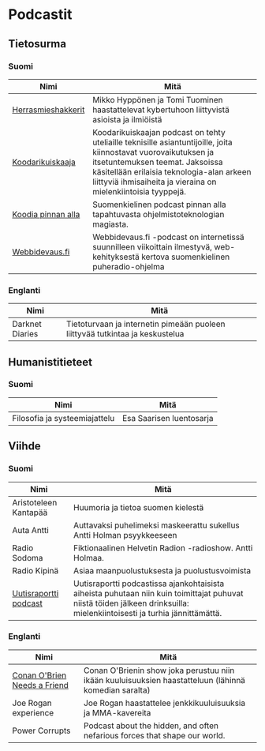 # Podcastit

## Tietosurma

### Suomi

| Nimi  | Mitä |
|---|---|
| [Herrasmieshakkerit][Herrasmieshakkerit] | Mikko Hyppönen ja Tomi Tuominen haastattelevat kybertuhoon liittyvistä asioista ja ilmiöistä |
| [Koodarikuiskaaja][Koodarikuiskaaja] | Koodarikuiskaajan podcast on tehty uteliaille teknisille asiantuntijoille, joita kiinnostavat vuorovaikutuksen ja itsetuntemuksen teemat. Jaksoissa käsitellään erilaisia teknologia-alan arkeen liittyviä ihmisaiheita ja vieraina on mielenkiintoisia tyyppejä. |
| [Koodia pinnan alla][KPA] | Suomenkielinen podcast pinnan alla tapahtuvasta ohjelmistoteknologian magiasta. |
| [Webbidevaus.fi][Webbidevaus.fi] | Webbidevaus.fi -podcast on internetissä suunnilleen viikoittain ilmestyvä, web-kehityksestä kertova suomenkielinen puheradio-ohjelma |

[Herrasmieshakkerit]: https://www.f-secure.com/fi/business/podcasts/herrasmieshakkerit
[Koodarikuiskaaja]: https://koodarikuiskaaja.fi/podcast/
[KPA]: https://koodiapinnanalla.fi/
[Webbidevaus.fi]: https://webbidevaus.fi
### Englanti

| Nimi  | Mitä |
|---|---|
| Darknet Diaries  | Tietoturvaan ja internetin pimeään puoleen liittyvää tutkintaa ja keskustelua |

## Humanistitieteet

### Suomi

| Nimi  | Mitä |
|---|---|
| Filosofia ja systeemiajattelu  | Esa Saarisen luentosarja |

## Viihde

### Suomi

| Nimi  | Mitä |
|---|---|
| Aristoteleen Kantapää | Huumoria ja tietoa suomen kielestä |
| Auta Antti | Auttavaksi puhelimeksi maskeerattu sukellus Antti Holman psyykkeeseen |
| Radio Sodoma | Fiktionaalinen Helvetin Radion -radioshow. Antti Holmaa. |
| Radio Kipinä | Asiaa maanpuolustuksesta ja puolustusvoimista |
| [Uutisraportti podcast](Uutisraportti) | Uutisraportti podcastissa ajankohtaisista aiheista puhutaan niin kuin toimittajat puhuvat niistä töiden jälkeen drinksuilla: mielenkiintoisesti ja turhia jännittämättä. |

[Uutisraportti]: https://soundcloud.com/uutisraportti

### Englanti

| Nimi | Mitä |
|---|---|
| [Conan O'Brien Needs a Friend](Conan) | Conan O'Brienin show joka perustuu niin ikään kuuluisuuksien haastatteluun (lähinnä komedian saralta) |
| Joe Rogan experience | Joe Rogan haastattelee jenkkikuuluisuuksia ja MMA-kavereita |
| Power Corrupts | Podcast about the hidden, and often nefarious forces that shape our world. |

[Conan]: https://www.earwolf.com/show/conan-obrien/
